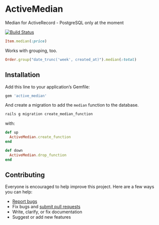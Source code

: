 # ActiveMedian

Median for ActiveRecord - PostgreSQL only at the moment

[![Build Status](https://travis-ci.org/ankane/active_median.svg)](https://travis-ci.org/ankane/active_median)

```ruby
Item.median(:price)
```

Works with grouping, too.

```ruby
Order.group("date_trunc('week', created_at)").median(:total)
```

## Installation

Add this line to your application’s Gemfile:

```ruby
gem 'active_median'
```

And create a migration to add the `median` function to the database.

```sh
rails g migration create_median_function
```

with:

```ruby
def up
  ActiveMedian.create_function
end

def down
  ActiveMedian.drop_function
end
```

## Contributing

Everyone is encouraged to help improve this project. Here are a few ways you can help:

- [Report bugs](https://github.com/ankane/active_median/issues)
- Fix bugs and [submit pull requests](https://github.com/ankane/active_median/pulls)
- Write, clarify, or fix documentation
- Suggest or add new features
